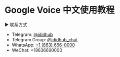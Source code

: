 # Google Voice 中文使用教程

► 联系方式
* Telegram: [@ididhub](https://telegram.me/ididhub)
* Telegram Group: [@ididhub_chat](https://telegram.me/ididhub_chat)
* WhatsApp: [+1 (863) 666-0000](https://wa.me/+18636660000)
* WeChat: +18636660000
